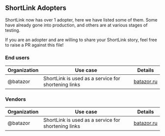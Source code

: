 ## ShortLink Adopters

ShortLink now has over 1 adopter, here we have listed some of them. Some have already gone into production, and others are at various stages of testing.

If you are an adopter and are willing to share your ShortLink story, feel free to raise a PR against this file!

### End users

| Organization | Use case                                            | Details                          |
|--------------|-----------------------------------------------------|----------------------------------|
| @batazor     | ShortLink is used as a service for shortening links | [batazor.ru](https://batazor.ru) |

### Vendors

| Organization | Use case                                            | Details                          |
|--------------|-----------------------------------------------------|----------------------------------|
| @batazor     | ShortLink is used as a service for shortening links | [batazor.ru](https://batazor.ru) |
